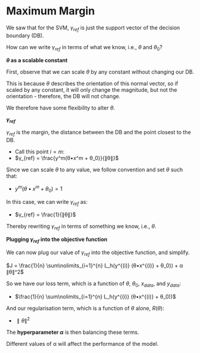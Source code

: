# Maximum Margin

We saw that for the SVM, $γ_{ref}$ is just the support vector of the decision boundary (DB).

How can we write $γ_{ref}$ in terms of what we know, i.e., $θ$ and $θ_0$?

**$θ$ as a scalable constant**

First, observe that we can scale $θ$ by any constant without changing our DB.

This is because $θ$ describes the orientation of this normal vector, so if scaled by any constant, it will only change the magnitude, but not the orientation - therefore, the DB will not change.

We therefore have some flexibility to alter $θ$.

**$γ_{ref}$**

$γ_{ref}$ is the margin, the distance between the DB and the point closest to the DB.

- Call this point $i=m$:
- $γ_{ref} = \frac{y^m(θ•x^m + θ_0)}{∥θ∥}$

Since we can scale $θ$ to any value, we follow convention and set $θ$ such that:

- $y^m(θ•x^m + θ_0) = 1$

In this case, we can write $γ_{ref}$ as:

- $γ_{ref} = \frac{1}{∥θ∥}$

Thereby rewriting $γ_{ref}$ in terms of something we know, i.e., $θ$.

**Plugging $γ_{ref}$ into the objective function**

We can now plug our value of $γ_{ref}$ into the objective function, and simplify.

$J = \frac{1}{n} \sum\nolimits_{i=1}^{n} L_h(y^{(i)} (θ•x^{(i)} + θ_0)) + α ∥θ∥^2$

So we have our loss term, which is a function of $θ$, $θ_0$, $x_{data}$, and $y_{data}$:

- $\frac{1}{n} \sum\nolimits_{i=1}^{n} L_h(y^{(i)} (θ•x^{(i)} + θ_0))$

And our regularisation term, which is a function of $θ$ alone, $R(θ)$:

- $∥θ∥^2$

The **hyperparameter $α$** is then balancing these terms.

Different values of α will affect the performance of the model.
